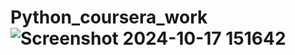 # Python_coursera_work![Screenshot 2024-10-17 151642](https://github.com/user-attachments/assets/9d4ff292-ee97-4d51-b5fb-98e0a9912c7d)
